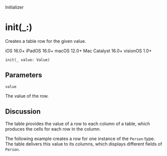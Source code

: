 Initializer

# init(_:)

Creates a table row for the given value.

iOS 16.0+  iPadOS 16.0+  macOS 12.0+  Mac Catalyst 16.0+  visionOS 1.0+

    
    
    init(_ value: Value)

##  Parameters

`value`

    

The value of the row.

## Discussion

The table provides the value of a row to each column of a table, which
produces the cells for each row in the column.

The following example creates a row for one instance of the `Person` type. The
table delivers this value to its columns, which displays different fields of
`Person`.

